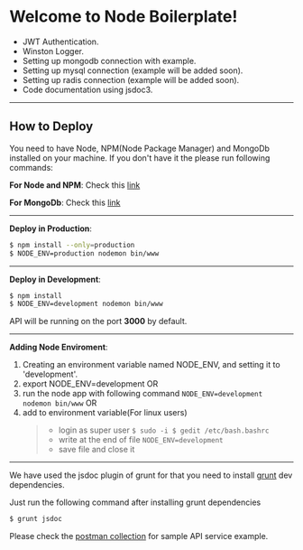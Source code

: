 Welcome to Node Boilerplate!
===================

 - JWT Authentication.
 - Winston Logger.
 - Setting up mongodb connection with example.
 - Setting up mysql connection (example will be added soon).
 - Setting up radis connection (example will be added soon).
 - Code documentation using jsdoc3.
 
----------

How to Deploy
----

You need to have Node, NPM(Node Package Manager) and MongoDb installed on your machine. If you don't have it the please run following commands:

**For Node and NPM**: Check this [link](https://docs.npmjs.com/getting-started/installing-node)

**For MongoDb**: Check this [link](https://docs.mongodb.com/manual/administration/install-community/)

--------------------
**Deploy in Production**:
```sh
$ npm install --only=production
$ NODE_ENV=production nodemon bin/www
```

--------------------
**Deploy in Development**:

```sh
$ npm install
$ NODE_ENV=development nodemon bin/www
```

API will be running on the port **3000** by default.

--------------------
**Adding Node Enviroment**:

1.  Creating an environment variable named NODE_ENV, and setting it to 'development'.
2.  export NODE_ENV=development
 OR
3.  run the node app with following command
    ```NODE_ENV=development nodemon bin/www```
OR
4.  add to environment variable(For linux users)
    >* login as super user
        ```
        $ sudo -i
        $ gedit /etc/bash.bashrc
        ```
    >* write at the end of file
        ```
        NODE_ENV=development
        ```
    >* save file and close it


-----------
We have used the jsdoc plugin of grunt for that you need to install [grunt](https://gruntjs.com/configuring-tasks) dev dependencies.

Just run the following command after installing grunt dependencies
```sh
$ grunt jsdoc
```

Please check the [postman collection](https://www.getpostman.com/collections/b0db2416277d3e8c9f43) for sample API service example.
